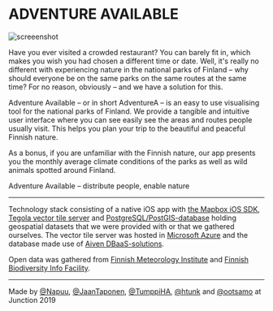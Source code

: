 # ADVENTURE AVAILABLE

![screeenshot](https://user-images.githubusercontent.com/1549989/69004030-f2757000-0914-11ea-9c29-fb983cbcfe1c.PNG)

Have you ever visited a crowded restaurant? You can barely fit in, which makes you wish you had chosen a different time or date. Well, it's really no different with experiencing nature in the national parks of Finland – why should everyone be on the same parks on the same routes at the same time? For no reason, obviously – and we have a solution for this. 
 
Adventure Available – or in short AdventureA – is an easy to use visualising tool for the national parks of Finland. We provide a tangible and intuitive user interface where you can see easily see the areas and routes people usually visit. This helps you plan your trip to the beautiful and peaceful Finnish nature. 
 
As a bonus, if you are unfamiliar with the Finnish nature, our app presents you the monthly average climate conditions of the parks as well as wild animals spotted around Finland. 

 
Adventure Available – distribute people, enable nature

----

Technology stack consisting of a native iOS app with [the Mapbox iOS SDK](https://docs.mapbox.com/ios/maps/overview/), [Tegola vector tile server](https://tegola.io/) and [PostgreSQL/PostGIS-database](https://www.postgresql.org/) holding geospatial datasets that we were provided with or that we gathered ourselves. The vector tile server was hosted in [Microsoft Azure](https://azure.microsoft.com/en-us/) and the database made use of [Aiven DBaaS-solutions](https://aiven.io/). 

Open data was gathered from [Finnish Meteorology Institute](https://ilmatieteenlaitos.fi/) and [Finnish Biodiversity Info Facility](laji.fi).

----

Made by [@Napuu](https://github.com/Napuu), [@JaanTaponen](https://github.com/JaanTaponen), [@TumppiHA](https://github.com/TumppiHA), [@htunk](https://github.com/htunk) and [@ootsamo](https://github.com/ootsamo) at Junction 2019
